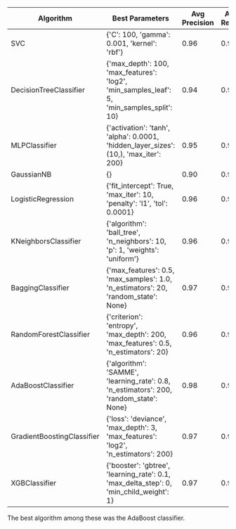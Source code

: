 

| **Algorithm** | **Best Parameters** | **Avg Precision** | **Avg Recall** | **Avg F1** | **Precision Score** |
| --- | --- | --- | --- | --- | --- |
| SVC | {&#39;C&#39;: 100, &#39;gamma&#39;: 0.001, &#39;kernel&#39;: &#39;rbf&#39;} | 0.96 | 0.96 | 0.96 | 0.9701492537313433 |
| DecisionTreeClassifier | {&#39;max\_depth&#39;: 100, &#39;max\_features&#39;: &#39;log2&#39;, &#39;min\_samples\_leaf&#39;: 5, &#39;min\_samples\_split&#39;: 10} | 0.94 | 0.94 | 0.94 | 0.9411764705882353 |
| MLPClassifier | {&#39;activation&#39;: &#39;tanh&#39;, &#39;alpha&#39;: 0.0001, &#39;hidden\_layer\_sizes&#39;: (10,), &#39;max\_iter&#39;: 200} | 0.95 | 0.95 | 0.95 | 0.9552238805970149 |
| GaussianNB | {} | 0.90 | 0.90 | 0.90 | 0.9242424242424242 |
| LogisticRegression | {&#39;fit\_intercept&#39;: True, &#39;max\_iter&#39;: 10, &#39;penalty&#39;: &#39;l1&#39;, &#39;tol&#39;: 0.0001} | 0.96 | 0.96 | 0.96 | 0.9558823529411765 |
| KNeighborsClassifier | {&#39;algorithm&#39;: &#39;ball\_tree&#39;, &#39;n\_neighbors&#39;: 10, &#39;p&#39;: 1, &#39;weights&#39;: &#39;uniform&#39;} | 0.96   | 0.96   | 0.96   | 0.9558823529411765 |
| BaggingClassifier | {&#39;max\_features&#39;: 0.5, &#39;max\_samples&#39;: 1.0, &#39;n\_estimators&#39;: 20, &#39;random\_state&#39;: None} | 0.97 | 0.97 | 0.97 | 0.9705882352941176 |
| RandomForestClassifier | {&#39;criterion&#39;: &#39;entropy&#39;, &#39;max\_depth&#39;: 200, &#39;max\_features&#39;: 0.5, &#39;n\_estimators&#39;: 20} | 0.96 | 0.96 | 0.96 | 0.9701492537313433 |
| AdaBoostClassifier | {&#39;algorithm&#39;: &#39;SAMME&#39;, &#39;learning\_rate&#39;: 0.8, &#39;n\_estimators&#39;: 200, &#39;random\_state&#39;: None} | 0.98 | 0.98 | 0.98 | 0.9850746268656716 |
| GradientBoostingClassifier | {&#39;loss&#39;: &#39;deviance&#39;, &#39;max\_depth&#39;: 3, &#39;max\_features&#39;: &#39;log2&#39;, &#39;n\_estimators&#39;: 200} | 0.97   | 0.97   | 0.97   | 0.9705882352941176 |
| XGBClassifier | {&#39;booster&#39;: &#39;gbtree&#39;, &#39;learning\_rate&#39;: 0.1, &#39;max\_delta\_step&#39;: 0, &#39;min\_child\_weight&#39;: 1} | 0.97   | 0.97   | 0.97   | 0.9705882352941176 |

The best algorithm among these was the AdaBoost classifier.
